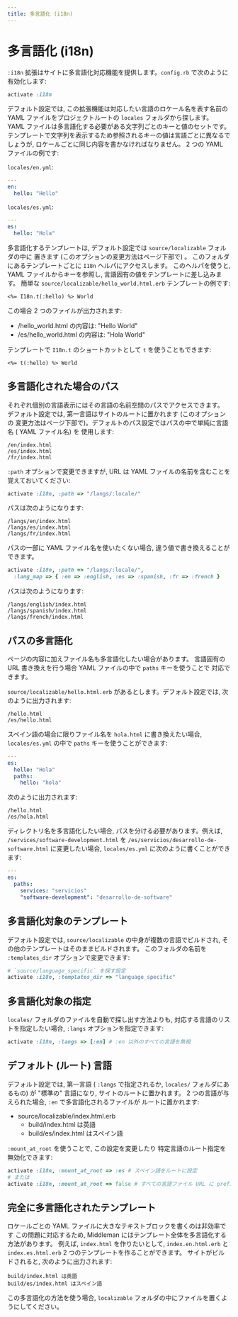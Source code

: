 ```yaml
---
title: 多言語化 (i18n)
---
```


# 多言語化 (i18n)

`:i18n` 拡張はサイトに多言語化対応機能を提供します。`config.rb` で次のように有効化します:

```ruby
activate :i18n
```

デフォルト設定では, この拡張機能は対応したい言語のロケール名を表す名前の
YAML ファイルをプロジェクトルートの `locales` フォルダから探します。
YAML ファイルは多言語化する必要がある文字列ごとのキーと値のセットです。
テンプレートで文字列を表示するため参照されるキーの値は言語ごとに異なるでしょうが,
ロケールごとに同じ内容を書かなければなりません。
2 つの YAML ファイルの例です:

`locales/en.yml`:

```yaml
---
en:
  hello: "Hello"
```

`locales/es.yml`:

```yaml
---
es:
  hello: "Hola"
```

多言語化するテンプレートは, デフォルト設定では `source/localizable` フォルダの中に
置きます (このオプションの変更方法はページ下部で) 。
このフォルダにあるテンプレートごとに `I18n` ヘルパにアクセスします。
このヘルパを使うと,  YAML ファイルからキーを参照し, 言語固有の値をテンプレートに差し込みます。
簡単な `source/localizable/hello_world.html.erb` テンプレートの例です:

```erb
<%= I18n.t(:hello) %> World
```

この場合 2 つのファイルが出力されます:

* /hello_world.html の内容は: "Hello World"
* /es/hello_world.html の内容は: "Hola World"

テンプレートで `I18n.t` のショートカットとして `t` を使うこともできます:

```erb
<%= t(:hello) %> World
```

## 多言語化された場合のパス

それぞれ個別の言語表示にはその言語の名前空間のパスでアクセスできます。
デフォルト設定では, 第一言語はサイトのルートに置かれます (このオプションの
変更方法はページ下部で)。デフォルトのパス設定ではパスの中で単純に言語名 ( YAML ファイル名) を
使用します:

```
/en/index.html
/es/index.html
/fr/index.html
```

`:path` オプションで変更できますが, URL は YAML ファイルの名前を含むことを覚えておいてください:

``` ruby
activate :i18n, :path => "/langs/:locale/"
```

パスは次のようになります:

```
/langs/en/index.html
/langs/es/index.html
/langs/fr/index.html
```

パスの一部に YAML ファイル名を使いたくない場合,
違う値で書き換えることができます。

```ruby
activate :i18n, :path => "/langs/:locale/",
  :lang_map => { :en => :english, :es => :spanish, :fr => :french }
```

パスは次のようになります:

```
/langs/english/index.html
/langs/spanish/index.html
/langs/french/index.html
```

## パスの多言語化

ページの内容に加えファイル名も多言語化したい場合があります。
言語固有の URL 書き換えを行う場合 YAML ファイルの中で `paths` キーを使うことで
対応できます。

`source/localizable/hello.html.erb` があるとします。デフォルト設定では,
次のように出力されます:

```
/hello.html
/es/hello.html
```

スペイン語の場合に限りファイル名を `hola.html` に書き換えたい場合,
`locales/es.yml` の中で `paths` キーを使うことができます:

```yaml
---
es:
  hello: "Hola"
  paths:
    hello: "hola"
```

次のように出力されます:

```
/hello.html
/es/hola.html
```

ディレクトリ名を多言語化したい場合, パスを分ける必要があります。例えば, `/services/software-development.html` を `/es/servicios/desarrollo-de-software.html` に変更したい場合, `locales/es.yml` に次のように書くことができます:

```yaml
---
es:
  paths:
    services: "servicios"
    "software-development": "desarrollo-de-software"
```



## 多言語化対象のテンプレート

デフォルト設定では, `source/localizable` の中身が複数の言語でビルドされ,
その他のテンプレートはそのままビルドされます。
このフォルダの名前を `:templates_dir` オプションで変更できます:

```ruby
# `source/language_specific` を探す設定
activate :i18n, :templates_dir => "language_specific"
```

## 多言語化対象の指定

`locales/` フォルダのファイルを自動で探し出す方法よりも,
対応する言語のリストを指定したい場合, `:langs` オプションを指定できます:

```ruby
activate :i18n, :langs => [:en] # :en 以外のすべての言語を無視
```

## デフォルト (ルート) 言語

デフォルト設定では, 第一言語 ( `:langs` で指定されるか,
`locales/` フォルダにあるもの) が "標準の" 言語になり, サイトのルートに置かれます。
2 つの言語が与えられた場合, `:en` で多言語化されるファイルが
ルートに置かれます:

* source/localizable/index.html.erb
  * build/index.html は英語
  * build/es/index.html はスペイン語

`:mount_at_root` を使うことで, この設定を変更したり
特定言語のルート指定を無効化できます:

```ruby
activate :i18n, :mount_at_root => :es # スペイン語をルートに設定
# または
activate :i18n, :mount_at_root => false # すべての言語ファイル URL に prefix がつく
```

## 完全に多言語化されたテンプレート

ロケールごとの YAML ファイルに大きなテキストブロックを書くのは非効率です
この問題に対応するため, Middleman にはテンプレート全体を多言語化する方法があります。
例えば, `index.html` を作りたいとして, `index.en.html.erb` と `index.es.html.erb`
2 つのテンプレートを作ることができます。
サイトがビルドされると, 次のように出力されます:

```
build/index.html は英語
build/es/index.html はスペイン語
```

この多言語化の方法を使う場合, `localizable` フォルダの中にファイルを置くようにしてください。

